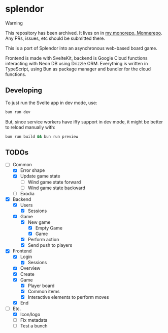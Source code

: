 # splendor

> [!WARNING]
> This repository has been archived. It lives on in [my monorepo, Monnerepo](https://github.com/Duckapple/monnerepo/tree/main/app/splendor).
> Any PRs, issues, etc should be submitted there.

This is a port of Splendor into an asynchronous web-based board game.

Frontend is made with SvelteKit, backend is Google Cloud functions interacting with Neon DB using Drizzle ORM. Everything is written in TypeScript, using Bun as package manager and bundler for the cloud functions.

## Developing

To just run the Svelte app in dev mode, use:

```bash
bun run dev
```

But, since service workers have iffy support in dev mode, it might be better to reload manually with:

```bash
bun run build && bun run preview
```

## TODOs

- [ ] Common
  - [x] Error shape
  - [x] Update game state
    - [ ] Wind game state forward
    - [ ] Wind game state backward
  - [ ] Exodia
- [x] Backend
  - [x] Users
    - [x] Sessions
  - [x] Game
    - [x] New game
      - [x] Empty Game
      - [x] Game
    - [x] Perform action
    - [x] Send push to players
- [x] Frontend
  - [x] Login
    - [x] Sessions
  - [x] Overview
  - [x] Create
  - [x] Game
    - [x] Player board
    - [x] Common items
    - [x] Interactive elements to perform moves
  - [x] End
- [ ] Etc.
  - [x] Icon/logo
  - [ ] Fix metadata
  - [ ] Test a bunch
